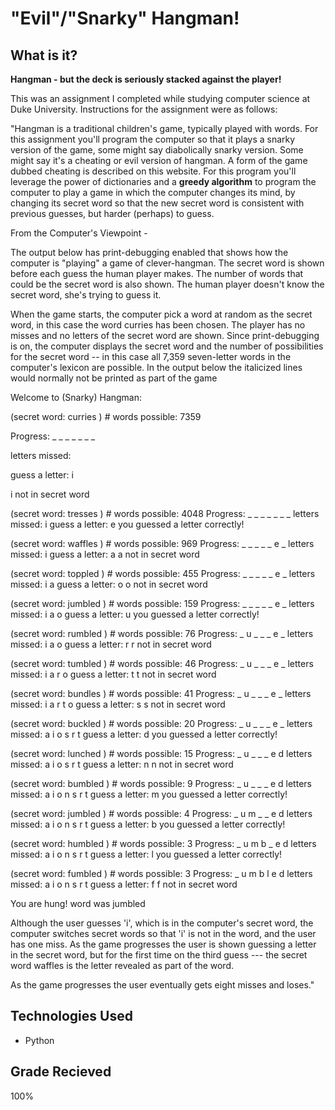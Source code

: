 # "Evil"/"Snarky" Hangman!

## What is it?

**Hangman - but the deck is seriously stacked against the player!** 

This was an assignment I completed while studying computer science at Duke University. Instructions for the assignment were as follows:

"Hangman is a traditional children's game, typically played with words. For this assignment you'll program the computer so that it plays a snarky version of the game, some might say diabolically snarky version. Some might say it's a cheating or evil version of hangman. A form of the game dubbed cheating is described on this website. For this program you'll leverage the power of dictionaries and a **greedy algorithm** to program the computer to play a game in which the computer changes its mind, by changing its secret word so that the new secret word is consistent with previous guesses, but harder (perhaps) to guess.

From the Computer's Viewpoint -

The output below has print-debugging enabled that shows how the computer is "playing" a game of clever-hangman. The secret word is shown before each guess the human player makes. The number of words that could be the secret word is also shown. The human player doesn't know the secret word, she's trying to guess it.

When the game starts, the computer pick a word at random as the secret word, in this case the word curries has been chosen. The player has no misses and no letters of the secret word are shown. Since print-debugging is on, the computer displays the secret word and the number of possibilities for the secret word -- in this case all 7,359 seven-letter words in the computer's lexicon are possible. In the output below the italicized lines would normally not be printed as part of the game

Welcome to (Snarky) Hangman:

(secret word: curries ) # words possible:  7359

Progress:  _ _ _ _ _ _ _

letters missed: 

guess a letter:  i

i  not in secret word


(secret word: tresses ) # words possible:  4048
Progress:  _ _ _ _ _ _ _
letters missed:  i
guess a letter:  e
you guessed a letter correctly!

(secret word: waffles ) # words possible:  969
Progress:  _ _ _ _ _ e _
letters missed:  i
guess a letter:  a
a  not in secret word

(secret word: toppled ) # words possible:  455
Progress:  _ _ _ _ _ e _
letters missed:  i a
guess a letter:  o
o  not in secret word

(secret word: jumbled ) # words possible:  159
Progress:  _ _ _ _ _ e _
letters missed:  i a o
guess a letter:  u
you guessed a letter correctly!

(secret word: rumbled ) # words possible:  76
Progress:  _ u _ _ _ e _
letters missed:  i a o
guess a letter:  r
r  not in secret word

(secret word: tumbled ) # words possible:  46
Progress:  _ u _ _ _ e _
letters missed:  i a r o
guess a letter:  t
t  not in secret word

(secret word: bundles ) # words possible:  41
Progress:  _ u _ _ _ e _
letters missed:  i a r t o
guess a letter:  s
s  not in secret word

(secret word: buckled ) # words possible:  20
Progress:  _ u _ _ _ e _
letters missed:  a i o s r t
guess a letter:  d
you guessed a letter correctly!

(secret word: lunched ) # words possible:  15
Progress:  _ u _ _ _ e d
letters missed:  a i o s r t
guess a letter:  n
n  not in secret word

(secret word: bumbled ) # words possible:  9
Progress:  _ u _ _ _ e d
letters missed:  a i o n s r t
guess a letter:  m
you guessed a letter correctly!

(secret word: jumbled ) # words possible:  4
Progress:  _ u m _ _ e d
letters missed:  a i o n s r t
guess a letter:  b
you guessed a letter correctly!

(secret word: humbled ) # words possible:  3
Progress:  _ u m b _ e d
letters missed:  a i o n s r t
guess a letter:  l
you guessed a letter correctly!

(secret word: fumbled ) # words possible:  3
Progress:  _ u m b l e d
letters missed:  a i o n s r t
guess a letter:  f
f  not in secret word

You are hung! word was  jumbled

Although the user guesses 'i', which is in the computer's secret word, the computer switches secret words so that 'i' is not in the word, and the user has one miss.
As the game progresses the user is shown guessing a letter in the secret word, but for the first time on the third guess --- the secret word waffles is the letter revealed as part of the word.

As the game progresses the user eventually gets eight misses and loses." 

## Technologies Used
* Python

## Grade Recieved
100%